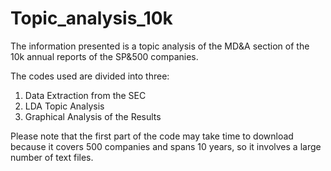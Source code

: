 # Topic_analysis_10k
The information presented is a topic analysis of the MD&amp;A section of the 10k annual reports of the SP&amp;500 companies.

The codes used are divided into three:
1. Data Extraction from the SEC
2. LDA Topic Analysis
3. Graphical Analysis of the Results

Please note that the first part of the code may take time to download because it covers 500 companies and spans 10 years,
so it involves a large number of text files.
